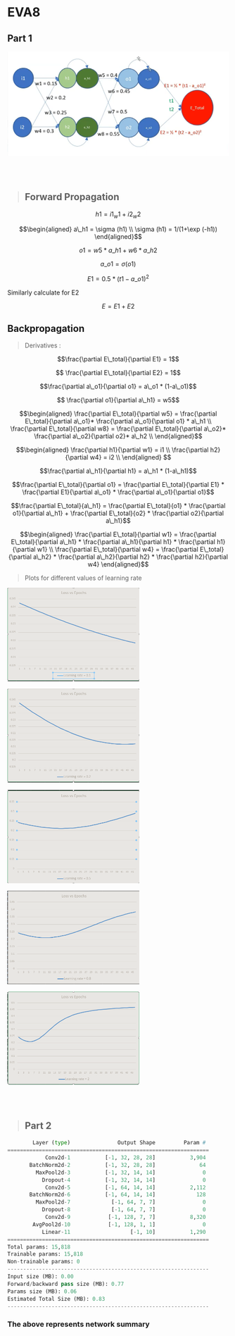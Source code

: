 # EVA8

## Part 1

<img src="Assignment 3/Plots/network.png" alt="Alt text" title="Optional title">

</br></br>

> ## Forward Propagation

$$ h1 = i1 _ w1 + i2 _ w2 $$

```math
\begin{aligned}
  a\_h1 = \sigma (h1) \\
 \sigma (h1) = 1/(1+\exp (-h1))
 \end{aligned}
```

```math
o1 = w5 * a\_h1 + w6 * a\_h2
```

```math
a\_o1 = \sigma (o1)
```

```math
E1 = 0.5 * (t1 - a\_o1)^2
```

Similarly calculate for E2

$$ E = E1 + E2 $$

## Backpropagation

> Derivatives :

```math
\frac{\partial E\_total}{\partial E1} = 1
```

```math
      \frac{\partial E\_total}{\partial E2} = 1
```

```math
\frac{\partial a\_o1}{\partial o1} = a\_o1 * (1-a\_o1)
```

```math
 \frac{\partial o1}{\partial a\_h1} = w5
```

```math
\begin{aligned}
\frac{\partial E\_total}{\partial w5} = \frac{\partial E\_total}{\partial a\_o1}* \frac{\partial a\_o1}{\partial o1} * a\_h1  \\
\frac{\partial E\_total}{\partial w8} = \frac{\partial E\_total}{\partial a\_o2}* \frac{\partial a\_o2}{\partial o2}* a\_h2 \\
\end{aligned}
```

```math
\begin{aligned}
\frac{\partial h1}{\partial w1} = i1 \\
\frac{\partial h2}{\partial w4} = i2 \\
\end{aligned}


```

```math
\frac{\partial a\_h1}{\partial h1} = a\_h1 * (1-a\_h1)
```

```math
\frac{\partial E\_total}{\partial o1} = \frac{\partial E\_total}{\partial E1} *
        \frac{\partial E1}{\partial a\_o1}  * \frac{\partial a\_o1}{\partial o1}
```

```math
\frac{\partial E\_total}{a\_h1} = \frac{\partial E\_total}{o1} * \frac{\partial o1}{\partial a\_h1} + \frac{\partial E\_total}{o2} * \frac{\partial o2}{\partial a\_h1}
```

```math
\begin{aligned}
\frac{\partial E\_total}{\partial w1} = \frac{\partial E\_total}{\partial a\_h1} * \frac{\partial a\_h1}{\partial h1} * \frac{\partial h1}{\partial w1} \\
\frac{\partial E\_total}{\partial w4} = \frac{\partial E\_total}{\partial a\_h2} * \frac{\partial a\_h2}{\partial h2} * \frac{\partial h2}{\partial w4}
\end{aligned}
```

> Plots for different values of learning rate

<div>
<img
  src="Assignment 3/Plots/learning rate 0_1.png"
  alt="Alt text"
  title="Optional title"
  style="display: inline-block; margin: 0 auto; max-width: 300px">

<img
  src="Assignment 3/Plots/learning rate  0_2.png"
  alt="Alt text"
  title="Optional title"
  style="display: inline-block; margin: 0 auto; max-width: 300px">

<img
  src="Assignment 3/Plots/learning rate 0_5.png"
  alt="Alt text"
  title="Optional title"
  style="display: inline-block; margin: 0 auto; max-width: 300px">

<img
  src="Assignment 3/Plots/learning rate 0_8.png"
  alt="Alt text"
  title="Optional title"
  style="display: inline-block; margin: 0 auto; max-width: 300px">

<img
src="Assignment 3/Plots/leanring rate 2.png"
alt="Alt text"
title="Optional title"
style="display: inline-block; margin: 0 auto; max-width: 300px">

</div>

<br> </br>

> ## Part 2

```python
        Layer (type)               Output Shape         Param #
================================================================
            Conv2d-1           [-1, 32, 28, 28]           3,904
       BatchNorm2d-2           [-1, 32, 28, 28]              64
         MaxPool2d-3           [-1, 32, 14, 14]               0
           Dropout-4           [-1, 32, 14, 14]               0
            Conv2d-5           [-1, 64, 14, 14]           2,112
       BatchNorm2d-6           [-1, 64, 14, 14]             128
         MaxPool2d-7             [-1, 64, 7, 7]               0
           Dropout-8             [-1, 64, 7, 7]               0
            Conv2d-9            [-1, 128, 7, 7]           8,320
        AvgPool2d-10            [-1, 128, 1, 1]               0
           Linear-11                   [-1, 10]           1,290
================================================================
Total params: 15,818
Trainable params: 15,818
Non-trainable params: 0
----------------------------------------------------------------
Input size (MB): 0.00
Forward/backward pass size (MB): 0.77
Params size (MB): 0.06
Estimated Total Size (MB): 0.83
----------------------------------------------------------------
```

### The above represents network summary
